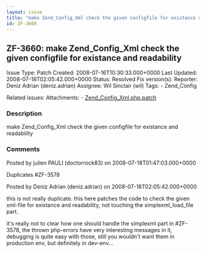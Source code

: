 ```yaml
---
layout: issue
title: "make Zend_Config_Xml check the given configfile for existance and readability"
id: ZF-3660
---
```


ZF-3660: make Zend\_Config\_Xml check the given configfile for existance and readability
----------------------------------------------------------------------------------------

 Issue Type: Patch Created: 2008-07-16T10:30:33.000+0000 Last Updated: 2008-07-18T02:05:42.000+0000 Status: Resolved Fix version(s): 
 Reporter:  Deniz Adrian (deniz.adrian)  Assignee:  Wil Sinclair (wil)  Tags: - Zend\_Config
 
 Related issues: 
 Attachments: - [Zend\_Config\_Xml.php.patch](/issues/secure/attachment/11393/Zend_Config_Xml.php.patch)
 
### Description

make Zend\_Config\_Xml check the given configfile for existance and readability

 

 

### Comments

Posted by julien PAULI (doctorrock83) on 2008-07-18T01:47:03.000+0000

Duplicates #ZF-3578

 

 

Posted by Deniz Adrian (deniz.adrian) on 2008-07-18T02:05:42.000+0000

this is not really duplicate. this here patches the code to check the given xml-file for existance and readability, not touching the simplexml\_load\_file part.

it's really not to clear how one should handle the simplexml part in #ZF-3578, the thrown php-errors have very interesting messages in it, debugging is quite easy with those, still you wouldn't want them in production env, but definitely in dev-env...

 

 
